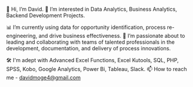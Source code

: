 🤙 Hi, I’m David.
👀 I’m interested in Data Analytics, Business Analytics, Backend Development Projects.

📊 I’m currently using data for opportunity identification, process re-engineering, and drive business effectiveness.
🤝 I’m passionate about to leading and collaborating with teams of talented professionals in the development, documentation, and
delivery of process innovations.

🛠 I'm adept with Advanced Excel Functions, Excel Kutools, SQL, PHP, SPSS, Kobo, Google Analytics, Power Bi, Tableau, Slack.
📫 How to reach me - davidmoge4@gmail.com

